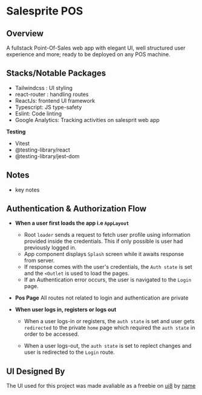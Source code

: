# Salesprite POS

## Overview

A fullstack Point-Of-Sales web app with elegant UI, well structured user experience and more; ready to be deployed on any POS machine.

## Stacks/Notable Packages

-   Tailwindcss : UI styling
-   react-router : handling routes
-   ReactJs: frontend UI framework
-   Typescript: JS type-safety
-   Eslint: Code linting
-   Google Analytics: Tracking activities on salesprit web app

**Testing**

-   Vitest
-   @testing-library/react
-   @testing-library/jest-dom

## Notes

-   key notes

## Authentication & Authorization Flow

-   **When a user first loads the app i.e `AppLayout`**

    -   Root `loader` sends a request to fetch user profile using information provided inside the credentials. This if only possible is user had previously logged in.
    -   App component displays `Splash` screen while it awaits response from server.
    -   If response comes with the user's credentials, the `Auth state` is set and the `<Outlet` is used to load the pages.
    -   If an Authentication error occurs, the user is navigated to the `Login` page.

-   **Pos Page**
    All routes not related to login and authentication are private

-   **When user logs in, registers or logs out**

    -   When a user logs-in or registers, the `auth state` is set and user gets `redirected` to the private `home` page which required the `auth state` in order to be accessed.

    -   When a user logs-out, the `auth state` is set to replect changes and user is redirected to the `Login` route.

## UI Designed By

The UI used for this project was made avaliable as a freebie on [ui8]() by [name]()
